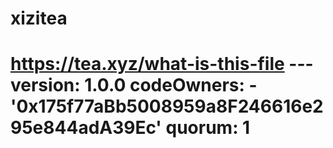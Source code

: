 # xizitea
# https://tea.xyz/what-is-this-file --- version: 1.0.0 codeOwners:   - '0x175f77aBb5008959a8F246616e295e844adA39Ec' quorum: 1
